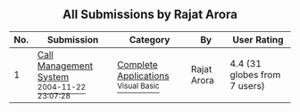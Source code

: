 ﻿<div align="center">

## All Submissions by Rajat Arora

</div>

No.  | Submission | Category | By   | User Rating
---- | ---------- | -------- | ---- | -----------
1 | [Call Management System<br /><sup>2004-11-22 23:07:28</sup>](https://github.com/Planet-Source-Code/rajat-arora-call-management-system__1-57404) | [Complete Applications<br /><sup>Visual Basic</sup>](../ByCategory/complete-applications__1-27.md) | Rajat Arora | 4.4 (31 globes from 7 users)
